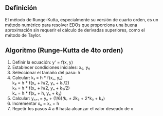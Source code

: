 ## Definición

El método de Runge-Kutta, especialmente su versión de cuarto orden, es un método numérico para resolver EDOs que proporciona una buena aproximación sin requerir el cálculo de derivadas superiores, como el método de Taylor.

## Algoritmo (Runge-Kutta de 4to orden)

1. Definir la ecuación: y' = f(x, y)
2. Establecer condiciones iniciales: x₀, y₀
3. Seleccionar el tamaño del paso: h
4. Calcular:
   k₁ = h * f(xₙ, yₙ)  
   k₂ = h * f(xₙ + h/2, yₙ + k₁/2)  
   k₃ = h * f(xₙ + h/2, yₙ + k₂/2)  
   k₄ = h * f(xₙ + h, yₙ + k₃)
5. Calcular:
   yₙ₊₁ = yₙ + (1/6)*(k₁ + 2*k₂ + 2*k₃ + k₄)
6. Incrementar xₙ = xₙ + h
7. Repetir los pasos 4 a 6 hasta alcanzar el valor deseado de x

